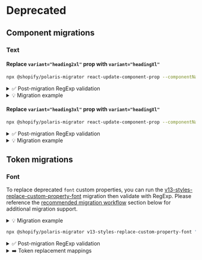# Deprecated

## Component migrations

### Text

#### Replace `variant="heading2xl"` prop with `variant="headingXl"`

```bash
npx @shopify/polaris-migrator react-update-component-prop --componentName Text --fromProp variant --fromValue heading2xl --toValue headingXl "**/*.{ts,tsx}"
```

<details><summary>✅ Post-migration RegExp validation</summary>

```
<Text[^>\w](?:[^>]|\n)*?variant="heading2xl"
```

</details>

<details><summary>💡 Migration example</summary>

```diff
- <Text variant="heading2xl">
+ <Text variant="headingXl">
```

</details>

#### Replace `variant="heading3xl"` prop with `variant="headingXl"`

```bash
npx @shopify/polaris-migrator react-update-component-prop --componentName Text --fromProp variant --fromValue heading3xl --toValue headingXl "**/*.{ts,tsx}"
```

<details><summary>✅ Post-migration RegExp validation</summary>

```
<Text[^>\w](?:[^>]|\n)*?variant="heading3xl"
```

</details>

<details><summary>💡 Migration example</summary>

```diff
- <Text variant="heading3xl">
+ <Text variant="headingXl">
```

</details>

## Token migrations

### Font

To replace deprecated `font` custom properties, you can run the [v13-styles-replace-custom-property-font](/tools/polaris-migrator#v13-styles-replace-custom-property-font) migration then validate with RegExp. Please reference the [recommended migration workflow](#migration-workflow) section below for additional migration support.

<details><summary>💡 Migration example</summary>

```diff
- font-size: var(--p-font-size-750);
+ font-size: var(--p-font-size-600);
```

```diff
- letter-spacing: var(--p-font-letter-spacing-denser);
+ letter-spacing: var(--p-font-letter-spacing-dense);
```

```diff
- line-height: var(--p-font-line-height-1000);
+ line-height: var(--p-font-line-height-800);
```

</details>

```bash
npx @shopify/polaris-migrator v13-styles-replace-custom-property-font "**/*.{css,scss}"
```

<details><summary>✅ Post-migration RegExp validation</summary>

After migrating, use the following RegExp to check for any additional instances of `font` custom properties across all file types:

`(?:--p-font-size-750|--p-font-size-800|--p-font-size-900|--p-font-size-1000|--p-font-letter-spacing-denser|--p-font-letter-spacing-densest|--p-font-line-height-1000|--p-font-line-height-1200)|--p-text-heading-3xl-font-family|--p-text-heading-3xl-font-size|--p-text-heading-3xl-font-weight|--p-text-heading-3xl-font-letter-spacing|--p-text-heading-3xl-font-line-height|--p-text-heading-2xl-font-family|--p-text-heading-2xl-font-size|--p-text-heading-2xl-font-weight|--p-text-heading-2xl-font-letter-spacing|--p-text-heading-2xl-font-line-height(?![\w-])`

</details>

<details><summary>➡️ Token replacement mappings</summary>

| Deprecated Token                           | Replacement Value                         |
| ------------------------------------------ | ----------------------------------------- |
| `--p-font-size-750`                        | `--p-font-size-600`                       |
| `--p-font-size-800`                        | `--p-font-size-600`                       |
| `--p-font-size-900`                        | `--p-font-size-600`                       |
| `--p-font-size-1000`                       | `--p-font-size-600`                       |
| `--p-font-letter-spacing-denser`           | `--p-font-letter-spacing-dense`           |
| `--p-font-letter-spacing-densest`          | `--p-font-letter-spacing-dense`           |
| `--p-font-line-height-1000`                | `--p-font-line-height-800`                |
| `--p-font-line-height-1200`                | `--p-font-line-height-800`                |
| `--p-text-heading-2xl-font-family`         | `--p-text-heading-xl-font-family`         |
| `--p-text-heading-2xl-font-size`           | `--p-text-heading-xl-font-size`           |
| `--p-text-heading-2xl-font-weight`         | `--p-text-heading-xl-font-weight`         |
| `--p-text-heading-2xl-font-letter-spacing` | `--p-text-heading-xl-font-letter-spacing` |
| `--p-text-heading-2xl-font-line-height`    | `--p-text-heading-xl-font-line-height`    |
| `--p-text-heading-3xl-font-family`         | `--p-text-heading-xl-font-family`         |
| `--p-text-heading-3xl-font-size`           | `--p-text-heading-xl-font-size`           |
| `--p-text-heading-3xl-font-weight`         | `--p-text-heading-xl-font-weight`         |
| `--p-text-heading-3xl-font-letter-spacing` | `--p-text-heading-xl-font-letter-spacing` |
| `--p-text-heading-3xl-font-line-height`    | `--p-text-heading-xl-font-line-height`    |

</details>
